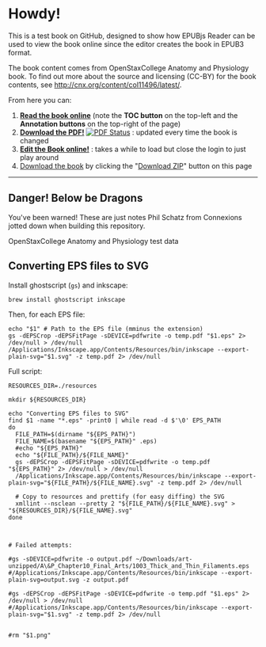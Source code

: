 Howdy!
============

This is a test book on GitHub, designed to show how EPUBjs Reader can be used to view the book online since the editor creates
the book in EPUB3 format. 

The book content comes from OpenStaxCollege Anatomy and Physiology book. 
To find out more about the source and licensing (CC-BY) for the book contents, see http://cnx.org/content/col11496/latest/.

From here you can:

1. **[Read the book online](http://oerpub.github.io/epubjsreader-demo-book/reader/)** (note the **TOC button** on the top-left and the **Annotation buttons** on the top-right of the page)
2. **[Download the PDF!](http://pdf.oerpub.org/oerpub/epubjsreader-demo-book/)** [![PDF Status](http://pdf.oerpub.org/oerpub/epubjsreader-demo-book.png)](http://pdf.oerpub.org/oerpub/epubjsreader-demo-book/) : updated every time the book is changed
3. **[Edit the Book online!](http://oerpub.github.io/github-bookeditor/#repo/oerpub/epubjsreader-demo-book)** : takes a while to load but close the login to just play around
4. [Download the book](https://github.com/oerpub/epubjsreader-demo-book/archive/gh-pages.zip) by clicking the "[Download ZIP](https://github.com/oerpub/epubjsreader-demo-book/archive/gh-pages.zip)" button on this page

----

## Danger! Below be Dragons

You've been warned! These are just notes Phil Schatz from Connexions jotted down when building this repository.

OpenStaxCollege Anatomy and Physiology test data

Converting EPS files to SVG
---------------------------

Install ghostscript (`gs`) and inkscape:

    brew install ghostscript inkscape

Then, for each EPS file:

    echo "$1" # Path to the EPS file (mminus the extension)
    gs -dEPSCrop -dEPSFitPage -sDEVICE=pdfwrite -o temp.pdf "$1.eps" 2> /dev/null > /dev/null
    /Applications/Inkscape.app/Contents/Resources/bin/inkscape --export-plain-svg="$1.svg" -z temp.pdf 2> /dev/null



Full script:

    RESOURCES_DIR=./resources

    mkdir ${RESOURCES_DIR}

    echo "Converting EPS files to SVG"
    find $1 -name "*.eps" -print0 | while read -d $'\0' EPS_PATH
    do
      FILE_PATH=$(dirname "${EPS_PATH}")
      FILE_NAME=$(basename "${EPS_PATH}" .eps)
      #echo "${EPS_PATH}"
      echo "${FILE_PATH}/${FILE_NAME}"
      gs -dEPSCrop -dEPSFitPage -sDEVICE=pdfwrite -o temp.pdf "${EPS_PATH}" 2> /dev/null > /dev/null
      /Applications/Inkscape.app/Contents/Resources/bin/inkscape --export-plain-svg="${FILE_PATH}/${FILE_NAME}.svg" -z temp.pdf 2> /dev/null

      # Copy to resources and prettify (for easy diffing) the SVG
      xmllint --nsclean --pretty 2 "${FILE_PATH}/${FILE_NAME}.svg" > "${RESOURCES_DIR}/${FILE_NAME}.svg"
    done



    # Failed attempts:

    #gs -sDEVICE=pdfwrite -o output.pdf ~/Downloads/art-unzipped/A\&P_Chapter10_Final_Arts/1003_Thick_and_Thin_Filaments.eps
    #/Applications/Inkscape.app/Contents/Resources/bin/inkscape --export-plain-svg=output.svg -z output.pdf

    #gs -dEPSCrop -dEPSFitPage -sDEVICE=pdfwrite -o temp.pdf "$1.eps" 2> /dev/null > /dev/null
    #/Applications/Inkscape.app/Contents/Resources/bin/inkscape --export-plain-svg="$1.svg" -z temp.pdf 2> /dev/null


    #rm "$1.png"
